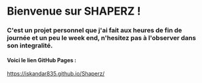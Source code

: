 # Bienvenue sur SHAPERZ !
### C'est un projet personnel que j'ai fait aux heures de fin de journée et un peu le week end, n'hesitez pas à l'observer dans son integralité.

#### Voici le lien GitHub Pages : 
https://iskandar835.github.io/Shaperz/

